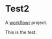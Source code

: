 # Test2

A [workflowr][] project.

[workflowr]: https://github.com/workflowr/workflowr


This is the test. 
